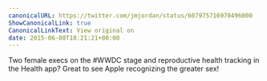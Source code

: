 ```yaml
---
canonicalURL: https://twitter.com/jmjordan/status/607975716970496000
ShowCanonicalLink: true
CanonicalLinkText: View original on
date: 2015-06-08T18:21:21+00:00
---
```

Two female execs on the #WWDC stage and reproductive health tracking in the Health app? Great to see Apple recognizing the greater sex!